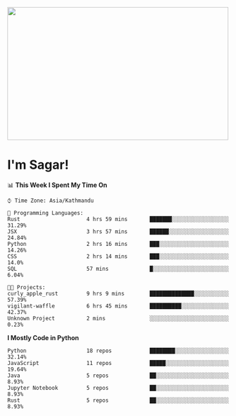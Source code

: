 
<img src="https://media.giphy.com/media/3ornk57KwDXf81rjWM/giphy.gif" width="500" height="300" frameBorder="0" class="giphy-embed" allowFullScreen></img>

#   I'm Sagar!

<!--START_SECTION:waka-->
📊 **This Week I Spent My Time On** 

```text
⌚︎ Time Zone: Asia/Kathmandu

💬 Programming Languages: 
Rust                     4 hrs 59 mins       ███████░░░░░░░░░░░░░░░░░░   31.29% 
JSX                      3 hrs 57 mins       ██████░░░░░░░░░░░░░░░░░░░   24.84% 
Python                   2 hrs 16 mins       ███░░░░░░░░░░░░░░░░░░░░░░   14.26% 
CSS                      2 hrs 14 mins       ███░░░░░░░░░░░░░░░░░░░░░░   14.0% 
SQL                      57 mins             █░░░░░░░░░░░░░░░░░░░░░░░░   6.04%

🐱‍💻 Projects: 
curly_apple_rust         9 hrs 9 mins        ██████████████░░░░░░░░░░░   57.39% 
vigilant-waffle          6 hrs 45 mins       ██████████░░░░░░░░░░░░░░░   42.37% 
Unknown Project          2 mins              ░░░░░░░░░░░░░░░░░░░░░░░░░   0.23%

```

**I Mostly Code in Python** 

```text
Python                   18 repos            ████████░░░░░░░░░░░░░░░░░   32.14% 
JavaScript               11 repos            █████░░░░░░░░░░░░░░░░░░░░   19.64% 
Java                     5 repos             ██░░░░░░░░░░░░░░░░░░░░░░░   8.93% 
Jupyter Notebook         5 repos             ██░░░░░░░░░░░░░░░░░░░░░░░   8.93% 
Rust                     5 repos             ██░░░░░░░░░░░░░░░░░░░░░░░   8.93%

```



<!--END_SECTION:waka-->
